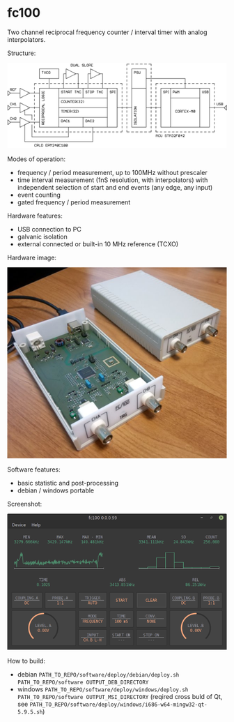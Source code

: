 # fc100

Two channel reciprocal frequency counter / interval timer with analog interpolators.

Structure:

![Image](/docs/structure.png)

Modes of operation:

- frequency / period measurement, up to 100MHz without prescaler
- time interval measurement (1nS resolution, with interpolators) with independent selection of start and end events (any edge, any input) 
- event counting
- gated frequency / period measurement

Hardware features:

- USB connection to PC
- galvanic isolation
- external connected or built-in 10 MHz reference (TCXO)

Hardware image:

![Image](/docs/hardware.png)

Software features:

- basic statistic and post-processing
- debian / windows portable

Screenshot:

![Image](/docs/software.png)

How to build:

- debian `PATH_TO_REPO/software/deploy/debian/deploy.sh PATH_TO_REPO/software OUTPUT_DEB_DIRECTORY`
- windows `PATH_TO_REPO/software/deploy/windows/deploy.sh PATH_TO_REPO/software OUTPUT_MSI_DIRECTORY` (reqired cross buld of Qt, see `PATH_TO_REPO/software/deploy/windows/i686-w64-mingw32-qt-5.9.5.sh`)







